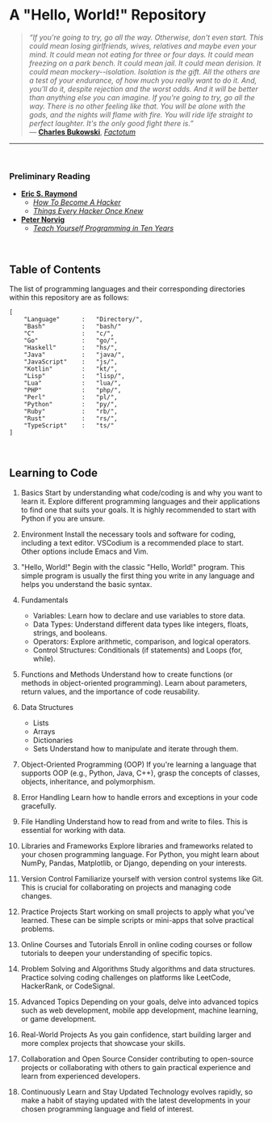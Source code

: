 # A "Hello, World!" Repository

> *“If you're going to try, go all the way. Otherwise, don't even start. This could mean losing girlfriends, wives, relatives and maybe even your mind. It could mean not eating for three or four days. It could mean freezing on a park bench. It could mean jail. It could mean derision. It could mean mockery--isolation. Isolation is the gift. All the others are a test of your endurance, of how much you really want to do it. And, you'll do it, despite rejection and the worst odds. And it will be better than anything else you can imagine. If you're going to try, go all the way. There is no other feeling like that. You will be alone with the gods, and the nights will flame with fire. You will ride life straight to perfect laughter. It's the only good fight there is.”* <br>
> ― **[Charles Bukowski](https://en.wikipedia.org/wiki/Charles_Bukowski)**, *[Factotum](https://en.wikipedia.org/wiki/Factotum_(novel))*

***

<br>

### Preliminary Reading
- **[Eric S. Raymond](https://en.wikipedia.org/wiki/Eric_S._Raymond)**
    - *[How To Become A Hacker](http://www.catb.org/~esr/faqs/hacker-howto.html)*
    - *[Things Every Hacker Once Knew](http://www.catb.org/~esr/faqs/things-every-hacker-once-knew/)*
- **[Peter Norvig](https://en.wikipedia.org/wiki/Peter_Norvig)**
    - *[Teach Yourself Programming in Ten Years](https://norvig.com/21-days.html)*

<br>

## Table of Contents

The list of programming languages and their corresponding directories within this repository are as follows:

    [
        "Language"      :   "Directory/",
        "Bash"          :   "bash/"
        "C"             :   "c/",
        "Go"            :   "go/",
        "Haskell"       :   "hs/",
        "Java"          :   "java/",
        "JavaScript"    :   "js/",
        "Kotlin"        :   "kt/",
        "Lisp"          :   "lisp/",
        "Lua"           :   "lua/",
        "PHP"           :   "php/",
        "Perl"          :   "pl/",
        "Python"        :   "py/",
        "Ruby"          :   "rb/",
        "Rust"          :   "rs/",
        "TypeScript"    :   "ts/"
    ]

<br>

## Learning to Code

01. Basics
Start by understanding what code/coding is and why you want to learn it. Explore different programming languages and their applications to find one that suits your goals. It is highly recommended to start with Python if you are unsure.

02. Environment
Install the necessary tools and software for coding, including a text editor. VSCodium is a recommended place to start. Other options include Emacs and Vim.

03. "Hello, World!"
Begin with the classic "Hello, World!" program. This simple program is usually the first thing you write in any language and helps you understand the basic syntax.

04. Fundamentals
    - Variables: Learn how to declare and use variables to store data.
    - Data Types: Understand different data types like integers, floats, strings, and booleans.
    - Operators: Explore arithmetic, comparison, and logical operators.
    - Control Structures: Conditionals (if statements) and Loops (for, while).

05. Functions and Methods
Understand how to create functions (or methods in object-oriented programming). Learn about parameters, return values, and the importance of code reusability.

06. Data Structures
    - Lists
    - Arrays
    - Dictionaries
    - Sets
    Understand how to manipulate and iterate through them.

07. Object-Oriented Programming (OOP)
If you're learning a language that supports OOP (e.g., Python, Java, C++), grasp the concepts of classes, objects, inheritance, and polymorphism.

08. Error Handling
Learn how to handle errors and exceptions in your code gracefully.

09. File Handling
Understand how to read from and write to files. This is essential for working with data.

10. Libraries and Frameworks
Explore libraries and frameworks related to your chosen programming language. For Python, you might learn about NumPy, Pandas, Matplotlib, or Django, depending on your interests.

11. Version Control
Familiarize yourself with version control systems like Git. This is crucial for collaborating on projects and managing code changes.

12. Practice Projects
Start working on small projects to apply what you've learned. These can be simple scripts or mini-apps that solve practical problems.

13. Online Courses and Tutorials
Enroll in online coding courses or follow tutorials to deepen your understanding of specific topics.

14. Problem Solving and Algorithms
Study algorithms and data structures. Practice solving coding challenges on platforms like LeetCode, HackerRank, or CodeSignal.

15. Advanced Topics
Depending on your goals, delve into advanced topics such as web development, mobile app development, machine learning, or game development.

16. Real-World Projects
As you gain confidence, start building larger and more complex projects that showcase your skills.

17. Collaboration and Open Source
Consider contributing to open-source projects or collaborating with others to gain practical experience and learn from experienced developers.

18. Continuously Learn and Stay Updated
Technology evolves rapidly, so make a habit of staying updated with the latest developments in your chosen programming language and field of interest.